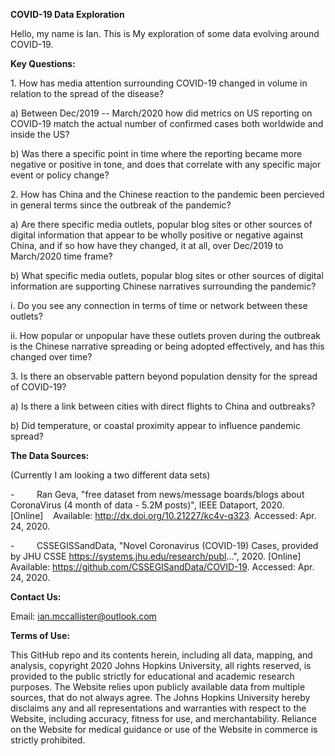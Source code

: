 **COVID-19 Data Exploration**

Hello, my name is Ian. This is My exploration of some data evolving around COVID-19.

**Key Questions:**

1\. How has media attention surrounding COVID-19 changed in volume in relation to the spread of the disease?

a) Between Dec/2019 -- March/2020 how did metrics on US reporting on COVID-19 match the actual number of confirmed cases both worldwide and inside the US?

b) Was there a specific point in time where the reporting became more negative or positive in tone, and does that correlate with any specific major event or policy change?

2\. How has China and the Chinese reaction to the pandemic been percieved in general terms since the outbreak of the pandemic?

a) Are there specific media outlets, popular blog sites or other sources of digital information that appear to be wholly positive or negative against China, and if so how have they changed, it at all, over Dec/2019 to March/2020 time frame?

b) What specific media outlets, popular blog sites or other sources of digital information are supporting Chinese narratives surrounding the pandemic?

i. Do you see any connection in terms of time or network between these outlets?

ii. How popular or unpopular have these outlets proven during the outbreak is the Chinese narrative spreading or being adopted effectively, and has this changed over time?

3\. Is there an observable pattern beyond population density for the spread of COVID-19?

a) Is there a link between cities with direct flights to China and outbreaks?

b) Did temperature, or coastal proximity appear to influence pandemic spread?

**The Data Sources:**

(Currently I am looking a two different data sets)

-         Ran Geva, "free dataset from news/message boards/blogs about CoronaVirus (4 month of data - 5.2M posts)", IEEE Dataport, 2020. [Online]    Available: http://dx.doi.org/10.21227/kc4v-q323. Accessed: Apr. 24, 2020.

-         CSSEGISSandData, "Novel Coronavirus (COVID-19) Cases, provided by JHU CSSE https://systems.jhu.edu/research/publ...", 2020. [Online] Available: https://github.com/CSSEGISandData/COVID-19. Accessed: Apr. 24, 2020.

**Contact Us:**

Email: ian.mccallister@outlook.com

**Terms of Use:**

This GitHub repo and its contents herein, including all data, mapping, and analysis, copyright 2020 Johns Hopkins University, all rights reserved, is provided to the public strictly for educational and academic research purposes. The Website relies upon publicly available data from multiple sources, that do not always agree. The Johns Hopkins University hereby disclaims any and all representations and warranties with respect to the Website, including accuracy, fitness for use, and merchantability. Reliance on the Website for medical guidance or use of the Website in commerce is strictly prohibited.